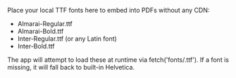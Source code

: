 Place your local TTF fonts here to embed into PDFs without any CDN:

- Almarai-Regular.ttf
- Almarai-Bold.ttf
- Inter-Regular.ttf (or any Latin font)
- Inter-Bold.ttf

The app will attempt to load these at runtime via fetch('fonts/<name>.ttf').
If a font is missing, it will fall back to built-in Helvetica.

